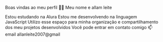 Boas vindas ao meu perfil 💙💙
Meu nome e allam leite 

Estou estudando na Alura
Estou me desenvolvendo na linguagem JavaScript
Utilizo esse espaço para minha organização e compartilhamento dos meu projetos desenvolvidos
Você pode entrar em contato comigo 📫
email allanleite2007@gmail
